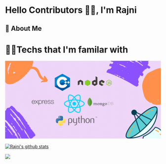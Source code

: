 
# Hello Contributors 👋🏼, I'm Rajni


## 🚀 About Me


  
# 🧑‍💻Techs that I'm familar with 

![App Screenshot](https://github.com/Rajni2002/Rajni2002/blob/main/HTML.gif)

[![Rajni's github stats](https://github-readme-stats.vercel.app/api?username=Rajni2002)](https://github.com/Rajni2002/Rajni2002)
<div>
<a href="https://github.com/Rajni2002/github-readme-stats"><img align="center" src="https://github-readme-stats.vercel.app/api/top-langs/?username=Rajni2002&layout=compact&theme=buefy&hide_border=true" /></a>
</div>
